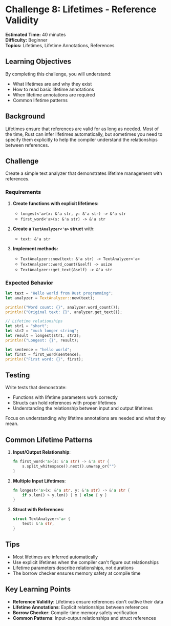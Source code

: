 # Challenge 8: Lifetimes - Reference Validity

**Estimated Time:** 40 minutes  
**Difficulty:** Beginner  
**Topics:** Lifetimes, Lifetime Annotations, References

## Learning Objectives

By completing this challenge, you will understand:
- What lifetimes are and why they exist
- How to read basic lifetime annotations
- When lifetime annotations are required
- Common lifetime patterns

## Background

Lifetimes ensure that references are valid for as long as needed. Most of the time, Rust can infer lifetimes automatically, but sometimes you need to specify them explicitly to help the compiler understand the relationships between references.

## Challenge

Create a simple text analyzer that demonstrates lifetime management with references.

### Requirements

1. **Create functions with explicit lifetimes:**
   - `longest<'a>(x: &'a str, y: &'a str) -> &'a str`
   - `first_word<'a>(s: &'a str) -> &'a str`

2. **Create a `TextAnalyzer<'a>` struct** with:
   - `text: &'a str`

3. **Implement methods:**
   - `TextAnalyzer::new(text: &'a str) -> TextAnalyzer<'a>`
   - `TextAnalyzer::word_count(&self) -> usize`
   - `TextAnalyzer::get_text(&self) -> &'a str`

### Expected Behavior

```rust
let text = "Hello world from Rust programming";
let analyzer = TextAnalyzer::new(text);

println!("Word count: {}", analyzer.word_count());
println!("Original text: {}", analyzer.get_text());

// Lifetime relationships
let str1 = "short";
let str2 = "much longer string";
let result = longest(str1, str2);
println!("Longest: {}", result);

let sentence = "hello world";
let first = first_word(sentence);
println!("First word: {}", first);
```

## Testing

Write tests that demonstrate:
- Functions with lifetime parameters work correctly
- Structs can hold references with proper lifetimes
- Understanding the relationship between input and output lifetimes

Focus on understanding why lifetime annotations are needed and what they mean.

## Common Lifetime Patterns

1. **Input/Output Relationship**:
   ```rust
   fn first_word<'a>(s: &'a str) -> &'a str {
       s.split_whitespace().next().unwrap_or("")
   }
   ```

2. **Multiple Input Lifetimes**:
   ```rust
   fn longest<'a>(x: &'a str, y: &'a str) -> &'a str {
       if x.len() > y.len() { x } else { y }
   }
   ```

3. **Struct with References**:
   ```rust
   struct TextAnalyzer<'a> {
       text: &'a str,
   }
   ```

## Tips

- Most lifetimes are inferred automatically
- Use explicit lifetimes when the compiler can't figure out relationships
- Lifetime parameters describe relationships, not durations
- The borrow checker ensures memory safety at compile time

## Key Learning Points

- **Reference Validity**: Lifetimes ensure references don't outlive their data
- **Lifetime Annotations**: Explicit relationships between references
- **Borrow Checker**: Compile-time memory safety verification
- **Common Patterns**: Input-output relationships and struct references 


